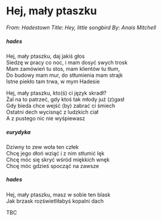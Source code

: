 # Hej, mały ptaszku
_From_: _Hadestown_
_Title_: _Hey, little songbird_
_By_: _Anais Mitchell_

##### hades
Hej, mały ptaszku, daj jakiś głos  
 Siedzę w pracy co noc, i mam dosyć swych trosk  
Mam zamówień tu stos, mam klientów tu tłum,  
Do budowy mam mur, do stłumienia mam strajk  
Istne piekło tam trwa, w mym Hadesie  

Hej, mały ptaszku, kto(ś) ci język skradł?  
Żal na to patrzeć, gdy ktoś tak młody już (z)gasł  
Gdy bieda chce wejść (by) zabrać ci śmiech  
Ostatni dech wycisnąć z ludzkich ciał  
A z pustego nic nie wyśpiewasz  

##### eurydyka  
Dziwny to zew woła ten człek  
Chcę jego dłoń wziąć i z nim stłumić lęk  
Chcę móc się skryć wśród miękkich wnęk  
Chcę móc gdzieś spocząć na zawsze  

##### hades  
Hej, mały ptaszku, masz w sobie ten blask  
Jak brzask rozświetliłabyś kopalni dach  

TBC
